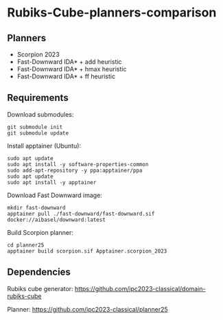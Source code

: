 # Rubiks-Cube-planners-comparison

## Planners

- Scorpion 2023
- Fast-Downward IDA* + add heuristic
- Fast-Downward IDA* + hmax heuristic
- Fast-Downward IDA* + ff heuristic

## Requirements

Download submodules:

    git submodule init
    git submodule update

Install apptainer (Ubuntu):

    sudo apt update
    sudo apt install -y software-properties-common
    sudo add-apt-repository -y ppa:apptainer/ppa
    sudo apt update
    sudo apt install -y apptainer

Download Fast Downward image:

    mkdir fast-downward
    apptainer pull ./fast-downward/fast-downward.sif docker://aibasel/downward:latest

Build Scorpion planner:

    cd planner25
    apptainer build scorpion.sif Apptainer.scorpion_2023

## Dependencies

Rubiks cube generator: https://github.com/ipc2023-classical/domain-rubiks-cube

Planner: https://github.com/ipc2023-classical/planner25





